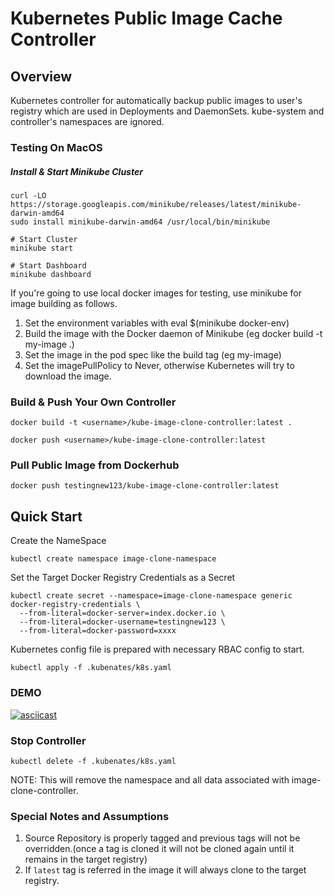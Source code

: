 # Kubernetes Public Image Cache Controller

## Overview
Kubernetes controller for automatically backup public 
images to user's registry which are used in Deployments and DaemonSets. 
kube-system and controller's namespaces are ignored. 

### Testing On MacOS
##### Install & Start Minikube Cluster 
```shell
curl -LO https://storage.googleapis.com/minikube/releases/latest/minikube-darwin-amd64
sudo install minikube-darwin-amd64 /usr/local/bin/minikube

# Start Cluster
minikube start

# Start Dashboard
minikube dashboard
```

If you're going to use local docker images for testing, use minikube for image building as follows.
1. Set the environment variables with eval $(minikube docker-env)
2. Build the image with the Docker daemon of Minikube (eg docker build -t my-image .)
3. Set the image in the pod spec like the build tag (eg my-image)
4. Set the imagePullPolicy to Never, otherwise Kubernetes will try to download the image.

### Build & Push Your Own Controller
```shell
docker build -t <username>/kube-image-clone-controller:latest .
```

```shell
docker push <username>/kube-image-clone-controller:latest
```

### Pull Public Image from Dockerhub
```shell
docker push testingnew123/kube-image-clone-controller:latest
```

## Quick Start

Create the NameSpace
```shell
kubectl create namespace image-clone-namespace
```
Set the Target Docker Registry Credentials as a Secret
```shell
kubectl create secret --namespace=image-clone-namespace generic docker-registry-credentials \
  --from-literal=docker-server=index.docker.io \
  --from-literal=docker-username=testingnew123 \
  --from-literal=docker-password=xxxx
```

Kubernetes config file is prepared with necessary RBAC config to start.
```shell
kubectl apply -f .kubenates/k8s.yaml
```
### DEMO
[![asciicast](https://asciinema.org/a/qKM2HhpeM1KkHZCIOdgZJ7baH.svg)](https://asciinema.org/a/qKM2HhpeM1KkHZCIOdgZJ7baH)


### Stop Controller
```shell
kubectl delete -f .kubenates/k8s.yaml
```
NOTE: This will remove the namespace and all data associated with image-clone-controller.

### Special Notes and Assumptions
1. Source Repository is properly tagged and previous tags will not be overridden.(once a tag is cloned it will not be cloned again until it remains in the target registry)
2. If `latest` tag is referred in the image it will always clone to the target registry.
